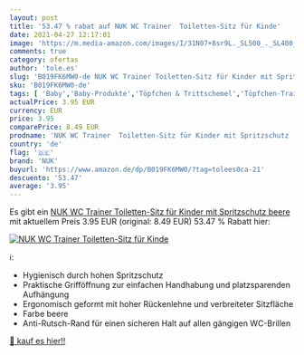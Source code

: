 ```yaml
---
layout: post
title: '53.47 % rabat auf NUK WC Trainer  Toiletten-Sitz für Kinde'
date: 2021-04-27 12:17:01
image: 'https://m.media-amazon.com/images/I/31N07+8sr9L._SL500_._SL400_.jpg'
comments: true
category: ofertas
author: 'tole.es'
slug: 'B019FK6MW0-de NUK WC Trainer Toiletten-Sitz für Kinder mit Spritzschutz...'
sku: 'B019FK6MW0-de'
tags: [ 'Baby','Baby-Produkte','Töpfchen & Trittschemel','Töpfchen-Trainer','nuk', ]
actualPrice: 3.95 EUR
currency: EUR
price: 3.95
comparePrice: 8.49 EUR
prodname: 'NUK WC Trainer  Toiletten-Sitz für Kinder mit Spritzschutz  beere'
country: 'de'
flag: '🇩🇪'
brand: 'NUK'
buyurl: 'https://www.amazon.de/dp/B019FK6MW0/?tag=tolees0ca-21'
descuento: '53.47'
average: '3.95'
---
```


Es gibt ein [NUK WC Trainer  Toiletten-Sitz für Kinder mit Spritzschutz  beere](https://www.amazon.de/dp/B019FK6MW0/?tag=tolees0ca-21) mit aktuellem Preis 3.95 EUR (original: 8.49 EUR) 53.47 % Rabatt hier:

[![NUK WC Trainer  Toiletten-Sitz für Kinde](https://m.media-amazon.com/images/I/31N07+8sr9L._SL500_._SL400_.jpg)](https://www.amazon.de/dp/B019FK6MW0/?tag=tolees0ca-21)

ℹ️:

- Hygienisch durch hohen Spritzschutz
- Praktische Grifföffnung zur einfachen Handhabung und platzsparenden Aufhängung
- Ergonomisch geformt mit hoher Rückenlehne und verbreiteter Sitzfläche
- Farbe beere
- Anti-Rutsch-Rand für einen sicheren Halt auf allen gängigen WC-Brillen

[🛒 kauf es hier!!](https://www.amazon.de/dp/B019FK6MW0/?tag=tolees0ca-21)

